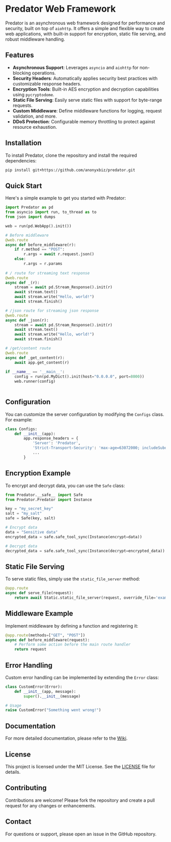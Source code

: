 # Predator Web Framework

Predator is an asynchronous web framework designed for performance and security, built on top of `aiohttp`. It offers a simple and flexible way to create web applications, with built-in support for encryption, static file serving, and robust middleware handling.

## Features

- **Asynchronous Support**: Leverages `asyncio` and `aiohttp` for non-blocking operations.
- **Security Headers**: Automatically applies security best practices with customizable response headers.
- **Encryption Tools**: Built-in AES encryption and decryption capabilities using `pycryptodome`.
- **Static File Serving**: Easily serve static files with support for byte-range requests.
- **Custom Middleware**: Define middleware functions for logging, request validation, and more.
- **DDoS Protection**: Configurable memory throttling to protect against resource exhaustion.

## Installation

To install Predator, clone the repository and install the required dependencies:

```bash
pip install git+https://github.com/anonyxbiz/predator.git
```

## Quick Start

Here's a simple example to get you started with Predator:

```python
import Predator as pd
from asyncio import run, to_thread as to
from json import dumps

web = run(pd.WebApp().init())

# Before middleware
@web.route
async def before_middleware(r):
    if r.method == "POST":
        r.args = await r.request.json()
    else:
        r.args = r.params
            
# / route for streaming text response
@web.route
async def _(r):
    stream = await pd.Stream_Response().init(r)
    await stream.text()
    await stream.write("Hello, world!")
    await stream.finish()

# /json route for streaming json response
@web.route
async def _json(r):
    stream = await pd.Stream_Response().init(r)
    await stream.text()
    await stream.write("Hello, world!")
    await stream.finish()

# /get/content route    
@web.route
async def _get_content(r):
    await app.get_content(r)
    
if __name__ == '__main__':
    config = run(pd.MyDict().init(host="0.0.0.0", port=8000))
    web.runner(config)
    
```

## Configuration

You can customize the server configuration by modifying the `Configs` class. For example:

```python
class Configs:
    def __init__(app):
        app.response_headers = {
            'Server': 'Predator',
            'Strict-Transport-Security': 'max-age=63072000; includeSubdomains',
            ...
        }
```

## Encryption Example

To encrypt and decrypt data, you can use the `Safe` class:

```python
from Predator.__safe__ import Safe
from Predator.Predator import Instance

key = "my_secret_key"
salt = "my_salt"
safe = Safe(key, salt)

# Encrypt data
data = "Sensitive data"
encrypted_data = safe.safe_tool_sync(Instance(encrypt=data))

# Decrypt data
decrypted_data = safe.safe_tool_sync(Instance(decrypt=encrypted_data))
```

## Static File Serving

To serve static files, simply use the `static_file_server` method:

```python
@app.route
async def serve_file(request):
    return await Static.static_file_server(request, override_file='example.txt')
```

## Middleware Example

Implement middleware by defining a function and registering it:

```python
@app.route(methods=["GET", "POST"])
async def before_middleware(request):
    # Perform some action before the main route handler
    return request
```

## Error Handling

Custom error handling can be implemented by extending the `Error` class:

```python
class CustomError(Error):
    def __init__(app, message):
        super().__init__(message)

# Usage
raise CustomError("Something went wrong!")
```

## Documentation

For more detailed documentation, please refer to the [Wiki](https://github.com/anonyxbiz/predator/wiki).

## License

This project is licensed under the MIT License. See the [LICENSE](LICENSE) file for details.

## Contributing

Contributions are welcome! Please fork the repository and create a pull request for any changes or enhancements.

## Contact

For questions or support, please open an issue in the GitHub repository.